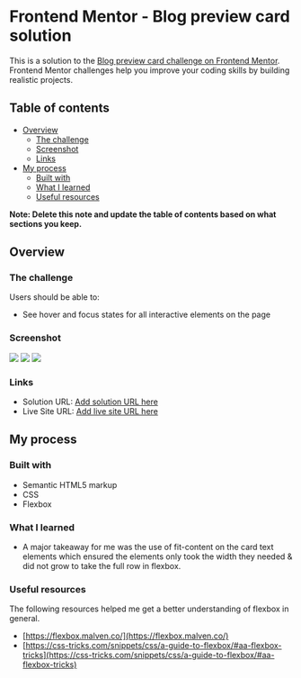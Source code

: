 # Frontend Mentor - Blog preview card solution

This is a solution to the [Blog preview card challenge on Frontend Mentor](https://www.frontendmentor.io/challenges/blog-preview-card-ckPaj01IcS). Frontend Mentor challenges help you improve your coding skills by building realistic projects.

## Table of contents

- [Overview](#overview)
  - [The challenge](#the-challenge)
  - [Screenshot](#screenshot)
  - [Links](#links)
- [My process](#my-process)
  - [Built with](#built-with)
  - [What I learned](#what-i-learned)
  - [Useful resources](#useful-resources)

**Note: Delete this note and update the table of contents based on what sections you keep.**

## Overview

### The challenge

Users should be able to:

- See hover and focus states for all interactive elements on the page

### Screenshot

![](./screenshots/screenshot.jpg)
![](./screenshots/hover.jpg)
![](./screenshots/mobile.jpg)

### Links

- Solution URL: [Add solution URL here](https://your-solution-url.com)
- Live Site URL: [Add live site URL here](https://your-live-site-url.com)

## My process

### Built with

- Semantic HTML5 markup
- CSS
- Flexbox

### What I learned

- A major takeaway for me was the use of fit-content on the card text elements which ensured the elements only took the width they needed & did not grow to take the full row in flexbox.

### Useful resources

The following resources helped me get a better understanding of flexbox in general.

- [https://flexbox.malven.co/](https://flexbox.malven.co/)
- [https://css-tricks.com/snippets/css/a-guide-to-flexbox/#aa-flexbox-tricks](https://css-tricks.com/snippets/css/a-guide-to-flexbox/#aa-flexbox-tricks)
